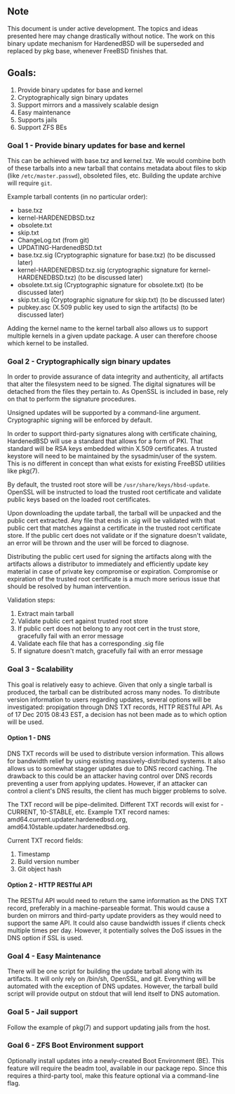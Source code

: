 ## Note

This document is under active development. The topics and ideas presented here may change drastically without notice. The work on this binary update mechanism for HardenedBSD will be superseded and replaced by pkg base, whenever FreeBSD finishes that.

## Goals:

1. Provide binary updates for base and kernel
1. Cryptographically sign binary updates
1. Support mirrors and a massively scalable design
1. Easy maintenance
1. Supports jails
1. Support ZFS BEs

### Goal 1 - Provide binary updates for base and kernel

This can be achieved with base.txz and kernel.txz. We would combine both of these tarballs into a new tarball that contains metadata about files to skip (like `/etc/master.passwd`), obsoleted files, etc. Building the update archive will require `git`.

Example tarball contents (in no particular order):
* base.txz
* kernel-HARDENEDBSD.txz
* obsolete.txt
* skip.txt
* ChangeLog.txt (from git)
* UPDATING-HardenedBSD.txt
* base.txz.sig (Cryptographic signature for base.txz) (to be discussed later)
* kernel-HARDENEDBSD.txz.sig (cryptographic signature for kernel-HARDENEDBSD.txz) (to be discussed later)
* obsolete.txt.sig (Cryptographic signature for obsolete.txt) (to be discussed later)
* skip.txt.sig (Cryptographic signature for skip.txt) (to be discussed later)
* pubkey.asc (X.509 public key used to sign the artifacts) (to be discussed later)

Adding the kernel name to the kernel tarball also allows us to support multiple kernels in a given update package. A user can therefore choose which kernel to be installed.

### Goal 2 - Cryptographically sign binary updates

In order to provide assurance of data integrity and authenticity, all artifacts that alter the filesystem need to be signed. The digital signatures will be detached from the files they pertain to. As OpenSSL is included in base, rely on that to perform the signature procedures.

Unsigned updates will be supported by a command-line argument. Cryptographic signing will be enforced by default.

In order to support third-party signatures along with certificate chaining, HardenedBSD will use a standard that allows for a form of PKI. That standard will be RSA keys embedded within X.509 certificates. A trusted keystore will need to be maintained by the sysadmin/user of the system. This is no different in concept than what exists for existing FreeBSD utilities like pkg(7).

By default, the trusted root store will be `/usr/share/keys/hbsd-update`. OpenSSL will be instructed to load the trusted root certificate and validate public keys based on the loaded root certificates.

Upon downloading the update tarball, the tarball will be unpacked and the public cert extracted. Any file that ends in .sig will be validated with that public cert that matches against a certificate in the trusted root certificate store. If the public cert does not validate or if the signature doesn't validate, an error will be thrown and the user will be forced to diagnose.

Distributing the public cert used for signing the artifacts along with the artifacts allows a distributor to immediately and efficiently update key material in case of private key compromise or expiration. Compromise or expiration of the trusted root certificate is a much more serious issue that should be resolved by human intervention.

Validation steps:

1. Extract main tarball
1. Validate public cert against trusted root store
 1. If public cert does not belong to any root cert in the trust store, gracefully fail with an error message
1. Validate each file that has a corresponding .sig file
 1. If signature doesn't match, gracefully fail with an error message

### Goal 3 - Scalability

This goal is relatively easy to achieve. Given that only a single tarball is produced, the tarball can be distributed across many nodes. To distribute version information to users regarding updates, several options will be investigated: propigation through DNS TXT records, HTTP RESTful API. As of 17 Dec 2015 08:43 EST, a decision has not been made as to which option will be used.

#### Option 1 - DNS

DNS TXT records will be used to distribute version information. This allows for bandwidth relief by using existing massively-distributed systems. It also allows us to somewhat stagger updates due to DNS record caching. The drawback to this could be an attacker having control over DNS records preventing a user from applying updates. However, if an attacker can control a client's DNS results, the client has much bigger problems to solve.

The TXT record will be pipe-delimited. Different TXT records will exist for -CURRENT, 10-STABLE, etc. Example TXT record names: amd64.current.updater.hardenedbsd.org, amd64.10stable.updater.hardenedbsd.org.

Current TXT record fields:

1. Timestamp
1. Build version number
1. Git object hash

#### Option 2 - HTTP RESTful API

The RESTful API would need to return the same information as the DNS TXT record, preferably in a machine-parseable format. This would cause a burden on mirrors and third-party update providers as they would need to support the same API. It could also cause bandwidth issues if clients check multiple times per day. However, it potentially solves the DoS issues in the DNS option if SSL is used.

### Goal 4 - Easy Maintenance

There will be one script for building the update tarball along with its artifacts. It will only rely on /bin/sh, OpenSSL, and git. Everything will be automated with the exception of DNS updates. However, the tarball build script will provide output on stdout that will lend itself to DNS automation.

### Goal 5 - Jail support

Follow the example of pkg(7) and support updating jails from the host.

### Goal 6 - ZFS Boot Environment support

Optionally install updates into a newly-created Boot Environment (BE). This feature will require the beadm tool, available in our package repo. Since this requires a third-party tool, make this feature optional via a command-line flag.